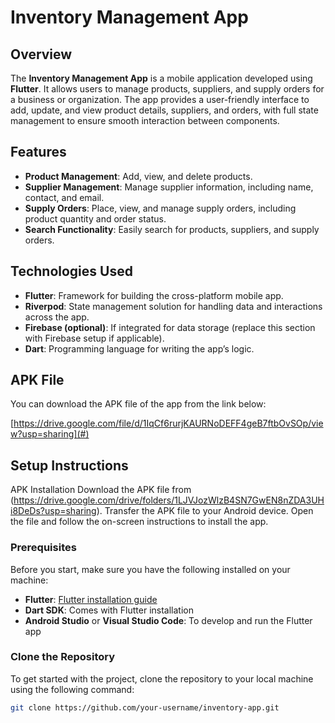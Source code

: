 # Inventory Management App

## Overview

The **Inventory Management App** is a mobile application developed using **Flutter**. It allows users to manage products, suppliers, and supply orders for a business or organization. The app provides a user-friendly interface to add, update, and view product details, suppliers, and orders, with full state management to ensure smooth interaction between components.

## Features

- **Product Management**: Add, view, and delete products.
- **Supplier Management**: Manage supplier information, including name, contact, and email.
- **Supply Orders**: Place, view, and manage supply orders, including product quantity and order status.
- **Search Functionality**: Easily search for products, suppliers, and supply orders.

## Technologies Used

- **Flutter**: Framework for building the cross-platform mobile app.
- **Riverpod**: State management solution for handling data and interactions across the app.
- **Firebase (optional)**: If integrated for data storage (replace this section with Firebase setup if applicable).
- **Dart**: Programming language for writing the app’s logic.

## APK File

You can download the APK file of the app from the link below:

[https://drive.google.com/file/d/1IqCf6rurjKAURNoDEFF4geB7ftbOvSOp/view?usp=sharing](#) 

## Setup Instructions
APK Installation
Download the APK file from (https://drive.google.com/drive/folders/1LJVJozWlzB4SN7GwEN8nZDA3UHi8DeDs?usp=sharing).
Transfer the APK file to your Android device.
Open the file and follow the on-screen instructions to install the app.


### Prerequisites

Before you start, make sure you have the following installed on your machine:

- **Flutter**: [Flutter installation guide](https://flutter.dev/docs/get-started/install)
- **Dart SDK**: Comes with Flutter installation
- **Android Studio** or **Visual Studio Code**: To develop and run the Flutter app

### Clone the Repository

To get started with the project, clone the repository to your local machine using the following command:

```bash
git clone https://github.com/your-username/inventory-app.git

